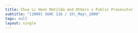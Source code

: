 ```yaml
---
title: Chua Li Hoon Matilda and Others v Public Prosecutor
subtitle: "[2009] SGHC 116 / 15\_May\_2009"
tags: null
layout: single
---
```


